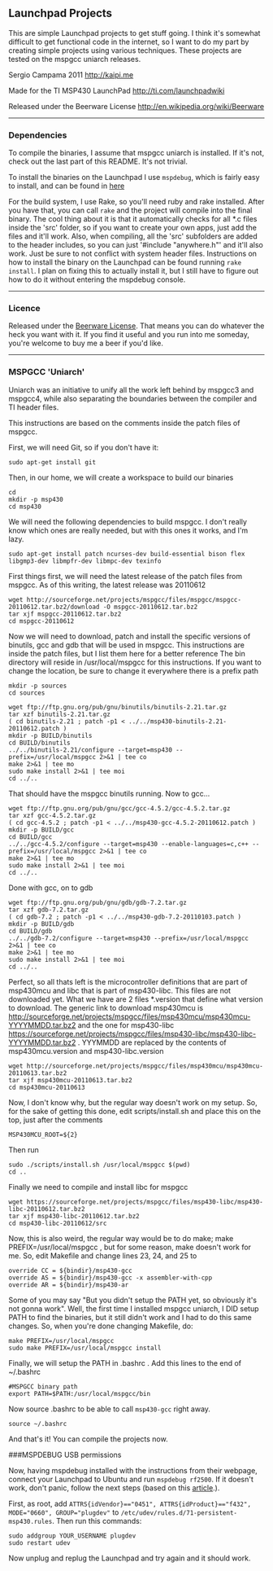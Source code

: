 ## Launchpad Projects

This are simple Launchpad projects to get stuff going. I think it's somewhat difficult to get functional code in the internet, so I want to do my part by creating simple projects using various techniques.
These projects are tested on the mspgcc uniarch releases.

Sergio Campama 2011 
http://kaipi.me

Made for the TI MSP430 LaunchPad 
http://ti.com/launchpadwiki

Released under the Beerware License 
http://en.wikipedia.org/wiki/Beerware

----

### Dependencies

To compile the binaries, I assume that mspgcc uniarch is installed. If it's not, check out the last part of this README. It's not trivial.

To install the binaries on the Launchpad I use `mspdebug`, which is fairly easy to install, and can be found in [here](http://mspdebug.sourceforge.net/)

For the build system, I use Rake, so you'll need ruby and rake installed. After you have that, you can call `rake` and the project will compile into the final binary. The cool thing about it is that it automatically checks for all *.c files inside the 'src' folder, so if you want to create your own apps, just add the files and it'll work. Also, when compiling, all the 'src' subfolders are added to the header includes, so you can just '#include "anywhere.h"' and it'll also work. Just be sure to not conflict with system header files. Instructions on how to install the binary on the Launchpad can be found running `rake install`. I plan on fixing this to actually install it, but I still have to figure out how to do it without entering the mspdebug console.

----

### Licence

Released under the [Beerware License](http://en.wikipedia.org/wiki/Beerware). That means you can
do whatever the heck you want with it. If you find it useful and you run into me someday, you're
welcome to buy me a beer if you'd like.

----

### MSPGCC 'Uniarch'

Uniarch was an initiative to unify all the work left behind by mspgcc3 and mspgcc4, while also separating the boundaries between the compiler and TI header files.

This instructions are based on the comments inside the patch files of mspgcc.

First, we will need Git, so if you don't have it:

	sudo apt-get install git

Then, in our home, we will create a workspace to build our binaries

	cd
	mkdir -p msp430
	cd msp430

We will need the following dependencies to build mspgcc. I don't really know which ones are really needed, but with this ones it works, and I'm lazy.

	sudo apt-get install patch ncurses-dev build-essential bison flex libgmp3-dev libmpfr-dev libmpc-dev texinfo

First things first, we will need the latest release of the patch files from mspgcc. As of this writing, the latest release was 20110612

	wget http://sourceforge.net/projects/mspgcc/files/mspgcc/mspgcc-20110612.tar.bz2/download -O mspgcc-20110612.tar.bz2
	tar xjf mspgcc-20110612.tar.bz2
	cd mspgcc-20110612

Now we will need to download, patch and install the specific versions of binutils, gcc and gdb that will be used in mspgcc. This instructions are inside the patch files, but I list them here for a better reference
The bin directory will reside in /usr/local/mspgcc for this instructions. If you want to change the location, be sure to change it everywhere there is a prefix path

	mkdir -p sources
	cd sources
 
	wget ftp://ftp.gnu.org/pub/gnu/binutils/binutils-2.21.tar.gz
	tar xzf binutils-2.21.tar.gz
	( cd binutils-2.21 ; patch -p1 < ../../msp430-binutils-2.21-20110612.patch )
	mkdir -p BUILD/binutils
	cd BUILD/binutils
	../../binutils-2.21/configure --target=msp430 --prefix=/usr/local/mspgcc 2>&1 | tee co
	make 2>&1 | tee mo
	sudo make install 2>&1 | tee moi
	cd ../..

That should have the mspgcc binutils running. Now to gcc...

	wget ftp://ftp.gnu.org/pub/gnu/gcc/gcc-4.5.2/gcc-4.5.2.tar.gz
	tar xzf gcc-4.5.2.tar.gz
	( cd gcc-4.5.2 ; patch -p1 < ../../msp430-gcc-4.5.2-20110612.patch )
	mkdir -p BUILD/gcc
	cd BUILD/gcc
	../../gcc-4.5.2/configure --target=msp430 --enable-languages=c,c++ --prefix=/usr/local/mspgcc 2>&1 | tee co
	make 2>&1 | tee mo
	sudo make install 2>&1 | tee moi
	cd ../..

Done with gcc, on to gdb

	wget ftp://ftp.gnu.org/pub/gnu/gdb/gdb-7.2.tar.gz
	tar xzf gdb-7.2.tar.gz
	( cd gdb-7.2 ; patch -p1 < ../../msp430-gdb-7.2-20110103.patch )
	mkdir -p BUILD/gdb
	cd BUILD/gdb
	../../gdb-7.2/configure --target=msp430 --prefix=/usr/local/mspgcc 2>&1 | tee co
	make 2>&1 | tee mo
	sudo make install 2>&1 | tee moi
	cd ../..

Perfect, so all thats left is the microcontroller definitions that are part of msp430mcu and libc that is part of msp430-libc. This files are not downloaded yet. What we have are 2 files *.version that define what version to download. The generic link to download msp430mcu is http://sourceforge.net/projects/mspgcc/files/msp430mcu/msp430mcu-YYYYMMDD.tar.bz2 and the one for msp430-libc https://sourceforge.net/projects/mspgcc/files/msp430-libc/msp430-libc-YYYYMMDD.tar.bz2 . YYYMMDD are replaced by the contents of msp430mcu.version and msp430-libc.version

	wget http://sourceforge.net/projects/mspgcc/files/msp430mcu/msp430mcu-20110613.tar.bz2
	tar xjf msp430mcu-20110613.tar.bz2
	cd msp430mcu-20110613

Now, I don't know why, but the regular way doesn't work on my setup. So, for the sake of getting this done, edit scripts/install.sh and place this on the top, just after the comments

	MSP430MCU_ROOT=${2}

Then run

	sudo ./scripts/install.sh /usr/local/mspgcc $(pwd)
	cd ..
 
Finally we need to compile and install libc for mspgcc

	wget https://sourceforge.net/projects/mspgcc/files/msp430-libc/msp430-libc-20110612.tar.bz2
	tar xjf msp430-libc-20110612.tar.bz2
	cd msp430-libc-20110612/src

Now, this is also weird, the regular way would be to do make; make PREFIX=/usr/local/mspgcc , but for some reason, make doesn't work for me. So, edit Makefile and change lines 23, 24, and 25 to

	override CC = ${bindir}/msp430-gcc
	override AS = ${bindir}/msp430-gcc -x assembler-with-cpp
	override AR = ${bindir}/msp430-ar

Some of you may say "But you didn't setup the PATH yet, so obviously it's not gonna work". Well, the first time I installed mspgcc uniarch, I DID setup PATH to find the binaries, but it still didn't work and I had to do this same changes. So, when you're done changing Makefile, do:

	make PREFIX=/usr/local/mspgcc
	sudo make PREFIX=/usr/local/mspgcc install

Finally, we will setup the PATH in .bashrc . Add this lines to the end of ~/.bashrc

	#MSPGCC binary path
	export PATH=$PATH:/usr/local/mspgcc/bin

Now source .bashrc to be able to call `msp430-gcc` right away. 

	source ~/.bashrc

And that's it! You can compile the projects now. 

###MSPDEBUG USB permissions

Now, having mspdebug installed with the instructions from their webpage, connect your Launchpad to Ubuntu and run `mspdebug rf2500`. If it doesn't work, don't panic, follow the next steps (based on this [article](http://karuppuswamy.com/wordpress/2010/10/07/debugging-ez430-chronos-with-mspdebug-tool-in-ubuntu-linux/).).

First, as root, add `ATTRS{idVendor}=="0451", ATTRS{idProduct}=="f432", MODE="0660", GROUP="plugdev"` to `/etc/udev/rules.d/71-persistent-msp430.rules`. Then run this commands:

	sudo addgroup YOUR_USERNAME plugdev
	sudo restart udev
	
Now unplug and replug the Launchpad and try again and it should work.